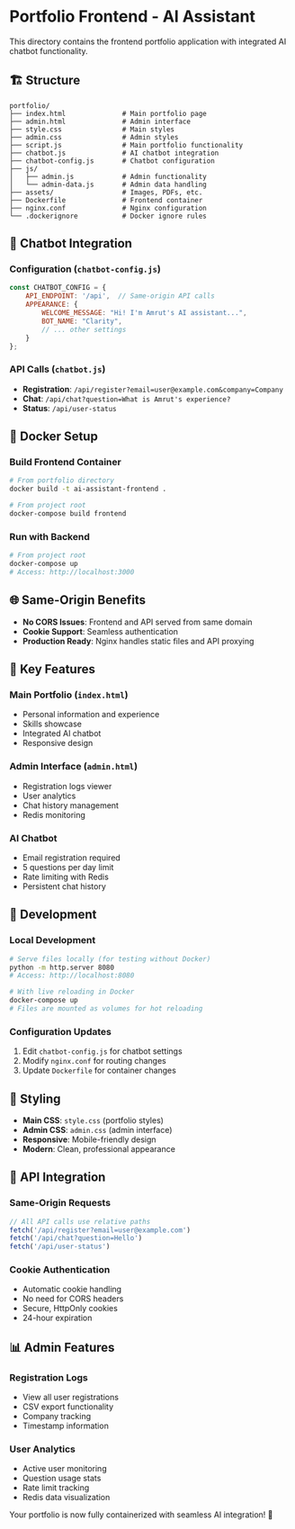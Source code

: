 # Portfolio Frontend - AI Assistant

This directory contains the frontend portfolio application with integrated AI chatbot functionality.

## 🏗️ Structure

```
portfolio/
├── index.html              # Main portfolio page
├── admin.html              # Admin interface
├── style.css               # Main styles
├── admin.css               # Admin styles
├── script.js               # Main portfolio functionality
├── chatbot.js              # AI chatbot integration
├── chatbot-config.js       # Chatbot configuration
├── js/
│   ├── admin.js            # Admin functionality
│   └── admin-data.js       # Admin data handling
├── assets/                 # Images, PDFs, etc.
├── Dockerfile              # Frontend container
├── nginx.conf              # Nginx configuration
└── .dockerignore           # Docker ignore rules
```

## 🤖 Chatbot Integration

### Configuration (`chatbot-config.js`)
```javascript
const CHATBOT_CONFIG = {
    API_ENDPOINT: '/api',  // Same-origin API calls
    APPEARANCE: {
        WELCOME_MESSAGE: "Hi! I'm Amrut's AI assistant...",
        BOT_NAME: "Clarity",
        // ... other settings
    }
};
```

### API Calls (`chatbot.js`)
- **Registration**: `/api/register?email=user@example.com&company=Company`
- **Chat**: `/api/chat?question=What is Amrut's experience?`
- **Status**: `/api/user-status`

## 🚀 Docker Setup

### Build Frontend Container
```bash
# From portfolio directory
docker build -t ai-assistant-frontend .

# From project root
docker-compose build frontend
```

### Run with Backend
```bash
# From project root
docker-compose up
# Access: http://localhost:3000
```

## 🌐 Same-Origin Benefits

- **No CORS Issues**: Frontend and API served from same domain
- **Cookie Support**: Seamless authentication
- **Production Ready**: Nginx handles static files and API proxying

## 📝 Key Features

### Main Portfolio (`index.html`)
- Personal information and experience
- Skills showcase
- Integrated AI chatbot
- Responsive design

### Admin Interface (`admin.html`)
- Registration logs viewer
- User analytics
- Chat history management
- Redis monitoring

### AI Chatbot
- Email registration required
- 5 questions per day limit
- Rate limiting with Redis
- Persistent chat history

## 🔧 Development

### Local Development
```bash
# Serve files locally (for testing without Docker)
python -m http.server 8080
# Access: http://localhost:8080

# With live reloading in Docker
docker-compose up
# Files are mounted as volumes for hot reloading
```

### Configuration Updates
1. Edit `chatbot-config.js` for chatbot settings
2. Modify `nginx.conf` for routing changes
3. Update `Dockerfile` for container changes

## 🎨 Styling

- **Main CSS**: `style.css` (portfolio styles)
- **Admin CSS**: `admin.css` (admin interface)
- **Responsive**: Mobile-friendly design
- **Modern**: Clean, professional appearance

## 🔌 API Integration

### Same-Origin Requests
```javascript
// All API calls use relative paths
fetch('/api/register?email=user@example.com')
fetch('/api/chat?question=Hello')
fetch('/api/user-status')
```

### Cookie Authentication
- Automatic cookie handling
- No need for CORS headers
- Secure, HttpOnly cookies
- 24-hour expiration

## 📊 Admin Features

### Registration Logs
- View all user registrations
- CSV export functionality
- Company tracking
- Timestamp information

### User Analytics
- Active user monitoring
- Question usage stats
- Rate limit tracking
- Redis data visualization

Your portfolio is now fully containerized with seamless AI integration! 🎉 